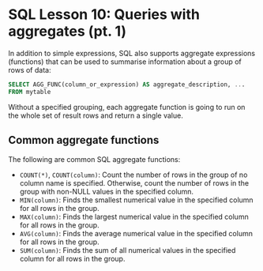# SQL Lesson 10: Queries with aggregates (pt. 1)

In addition to simple expressions, SQL also supports aggregate expressions (functions) that can be used to summarise information about a group of rows of data:

```SQL
SELECT AGG_FUNC(column_or_expression) AS aggregate_description, ...
FROM mytable
```

Without a specified grouping, each aggregate function is going to run on the whole set of result rows and return a single value.

## Common aggregate functions

The following are common SQL aggregate functions:

- `COUNT(*)`, `COUNT(column)`: Count the number of rows in the group of no column name is specified. Otherwise, count the number of rows in the group with non-NULL values in the specified column.
- `MIN(column)`: Finds the smallest numerical value in the specified column for all rows in the group.
- `MAX(column)`: Finds the largest numerical value in the specified column for all rows in the group.
- `AVG(column)`: Finds the average numerical value in the specified column for all rows in the group.
- `SUM(column)`: Finds the sum of all numerical values in the specified column for all rows in the group.
